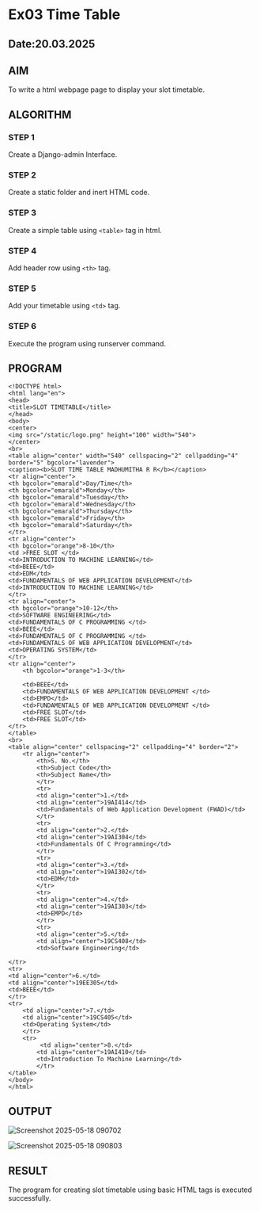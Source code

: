 # Ex03 Time Table
## Date:20.03.2025

## AIM
To write a html webpage page to display your slot timetable.

## ALGORITHM
### STEP 1
Create a Django-admin Interface.

### STEP 2
Create a static folder and inert HTML code.

### STEP 3
Create a simple table using ```<table>``` tag in html.

### STEP 4
Add header row using ```<th>``` tag.

### STEP 5
Add your timetable using ```<td>``` tag.

### STEP 6
Execute the program using runserver command.

## PROGRAM
```
<!DOCTYPE html>
<html lang="en">
<head>
<title>SLOT TIMETABLE</title>
</head>
<body>
<center>
<img src="/static/logo.png" height="100" width="540">
</center>
<br>
<table align="center" width="540" cellspacing="2" cellpadding="4" border="5" bgcolor="lavender">
<caption><b>SLOT TIME TABLE MADHUMITHA R R</b></caption>
<tr align="center">
<th bgcolor="emarald">Day/Time</th>
<th bgcolor="emarald">Monday</th> 
<th bgcolor="emarald">Tuesday</th>
<th bgcolor="emarald">Wednesday</th>
<th bgcolor="emarald">Thursday</th>
<th bgcolor="emarald">Friday</th>
<th bgcolor="emarald">Saturday</th>
</tr>
<tr align="center">
<th bgcolor="orange">8-10</th>
<td >FREE SLOT </td>
<td>INTRODUCTION TO MACHINE LEARNING</td>
<td>BEEE</td> 
<td>EDM</td>
<td>FUNDAMENTALS OF WEB APPLICATION DEVELOPMENT</td>
<td>INTRODUCTION TO MACHINE LEARNING</td>
</tr>
<tr align="center">
<th bgcolor="orange">10-12</th> 
<td>SOFTWARE ENGINEERING</td>
<td>FUNDAMENTALS OF C PROGRAMMING </td>
<td>BEEE</td>
<td>FUNDAMENTALS OF C PROGRAMMING </td>
<td>FUNDAMENTALS OF WEB APPLICATION DEVELOPMENT</td>
<td>OPERATING SYSTEM</td>
</tr>
<tr align="center">
    <th bgcolor="orange">1-3</th> 
    
    <td>BEEE</td>
    <td>FUNDAMENTALS OF WEB APPLICATION DEVELOPMENT </td>
    <td>EMPD</td>
    <td>FUNDAMENTALS OF WEB APPLICATION DEVELOPMENT </td>
    <td>FREE SLOT</td>
    <td>FREE SLOT</td>
</tr>
</table>
<br>
<table align="center" cellspacing="2" cellpadding="4" border="2">
    <tr align="center">
        <th>S. No.</th>
        <th>Subject Code</th>
        <th>Subject Name</th>
        </tr>
        <tr>
        <td align="center">1.</td>
        <td align="center">19AI414</td>
        <td>Fundamentals of Web Application Development (FWAD)</td>
        </tr>
        <tr>
        <td align="center">2.</td>
        <td align="center">19AI304</td>
        <td>Fundamentals Of C Programming</td>
        </tr>
        <tr>
        <td align="center">3.</td>
        <td align="center">19AI302</td>
        <td>EDM</td>
        </tr>
        <tr>
        <td align="center">4.</td>
        <td align="center">19AI303</td>
        <td>EMPD</td>
        </tr>
        <tr>
        <td align="center">5.</td>
        <td align="center">19CS408</td>
        <td>Software Engineering</td>      
    
</tr>
<tr>
<td align="center">6.</td>
<td align="center">19EE305</td>
<td>BEEE</td>
</tr>
<tr>
    <td align="center">7.</td>
    <td align="center">19CS405</td>
    <td>Operating System</td>
    </tr>
    <tr>
         <td align="center">8.</td>
        <td align="center">19AI410</td>
        <td>Introduction To Machine Learning</td>
        </tr>
</table>
</body>
</html>

``` 

## OUTPUT
![Screenshot 2025-05-18 090702](https://github.com/user-attachments/assets/e6458f9b-6859-4fb7-bae3-956d78635524)

![Screenshot 2025-05-18 090803](https://github.com/user-attachments/assets/a4f94291-3732-470b-9a8e-404d338c66a2)

## RESULT
The program for creating slot timetable using basic HTML tags is executed successfully.
